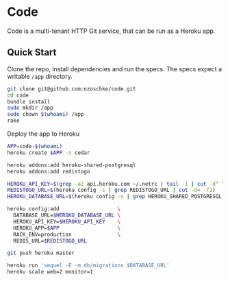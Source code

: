 Code
====

Code is a multi-tenant HTTP Git service, that can be run as a Heroku app.

Quick Start
-----------

Clone the repo, install dependencies and run the specs. The specs expect a
writable `/app` directory.

```sh
git clone git@github.com:nzoschke/code.git
cd code
bundle install
sudo mkdir /app
sudo chown $(whoami) /app
rake
```

Deploy the app to Heroku

```sh
APP=code-$(whoami)
heroku create $APP -s cedar

heroku addons:add heroku-shared-postgresql
heroku addons:add redistogo

HEROKU_API_KEY=$(grep -a2 api.heroku.com ~/.netrc | tail -1 | cut -d" " -f4)
REDISTOGO_URL=$(heroku config -s | grep REDISTOGO_URL | cut -d= -f2)
HEROKU_DATABASE_URL=$(heroku config -s | grep HEROKU_SHARED_POSTGRESQL | cut -d= -f2)

heroku config:add                   \
  DATABASE_URL=$HEROKU_DATABASE_URL \
  HEROKU_API_KEY=$HEROKU_API_KEY    \
  HEROKU_APP=$APP                   \
  RACK_ENV=production               \
  REDIS_URL=$REDISTOGO_URL

git push heroku master

heroku run 'sequel -E -m db/migrations $DATABASE_URL'
heroku scale web=2 monitor=1
```
